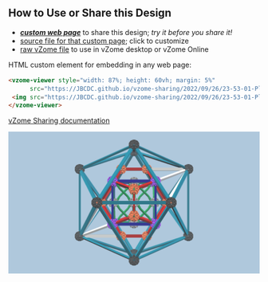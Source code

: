 
## How to Use or Share this Design

 - [***custom web page***][post] to share this design; *try it before you share it!*
 - [source file for that custom page][source]; click to customize
 - [raw vZome file][raw] to use in vZome desktop or vZome Online
 
 HTML custom element for embedding in any web page:
 ```html
<vzome-viewer style="width: 87%; height: 60vh; margin: 5%"
       src="https://JBCDC.github.io/vzome-sharing/2022/09/26/23-53-01-PlatonicSolids/PlatonicSolids.vZome" >
  <img src="https://JBCDC.github.io/vzome-sharing/2022/09/26/23-53-01-PlatonicSolids/PlatonicSolids.png" />
</vzome-viewer>
 ```

[vZome Sharing documentation](https://vzome.github.io/vzome/sharing.html#how-it-works)

![Image](<PlatonicSolids.png>)


[post]: <https://JBCDC.github.io/vzome-sharing/2022/09/26/PlatonicSolids-23-53-01.html>
[source]: <https://github.com/JBCDC/vzome-sharing/edit/main/_posts/2022-09-26-PlatonicSolids-23-53-01.md>
[raw]: <https://raw.githubusercontent.com/JBCDC/vzome-sharing/main/2022/09/26/23-53-01-PlatonicSolids/PlatonicSolids.vZome>